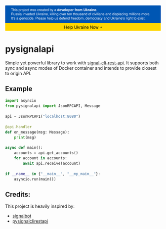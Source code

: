 [![Stand With Ukraine](https://raw.githubusercontent.com/vshymanskyy/StandWithUkraine/main/banner-direct-single.svg)](https://stand-with-ukraine.pp.ua)

# pysignalapi

Simple yet powerful library to work with [signal-cli-rest-api](https://github.com/bbernhard/signal-cli-rest-api). It supports both sync and async modes of Docker container and intends to provide closest to origin API.

## Example

```python
import asyncio
from pysignalapi import JsonRPCAPI, Message

api = JsonRPCAPI("localhost:8080")

@api.handler
def on_message(msg: Message):
    print(msg)

async def main():
    accounts = api.get_accounts()
    for account in accounts:
        await api.receive(account)

if __name__ in {"__main__", "__mp_main__"}:
    asyncio.run(main())
```

## Credits:

This project is heavily inspired by:

- [signalbot](https://github.com/filipre/signalbot)
- [pysignalclirestapi](https://github.com/bbernhard/pysignalclirestapi)
